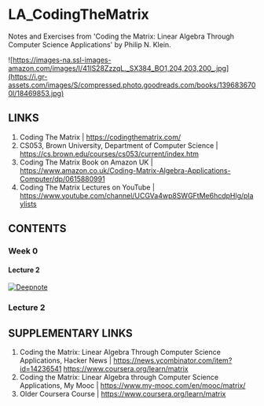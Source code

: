 # LA_CodingTheMatrix
Notes and Exercises from 'Coding the Matrix: Linear Algebra Through Computer Science Applications' by Philip N. Klein.

![https://images-na.ssl-images-amazon.com/images/I/41IS28ZzzqL._SX384_BO1,204,203,200_.jpg](https://i.gr-assets.com/images/S/compressed.photo.goodreads.com/books/1396836700l/18469853.jpg)

## LINKS
1. Coding The Matrix | https://codingthematrix.com/
1. CS053, Brown University, Department of Computer Science | https://cs.brown.edu/courses/cs053/current/index.htm
1. Coding The Matrix Book on Amazon UK | https://www.amazon.co.uk/Coding-Matrix-Algebra-Applications-Computer/dp/0615880991
1. Coding The Matrix Lectures on YouTube | https://www.youtube.com/channel/UCGVa4wp8SWGFtMe6hcdpHlg/playlists

## CONTENTS
### Week 0
#### Lecture 2

[![Deepnote](https://deepnote.com/buttons/launch-in-deepnote-small.svg)](https://deepnote.com/workspace/gagan-289a-e8a0a5d0-19a4-4b80-a375-70073bdc04d8/project/Untitled-project-cb95244b-b2b3-43fc-a858-f263e8090acd/%2FCTM_W1_L2.ipynb) 
### Lecture 2


## SUPPLEMENTARY LINKS

1. Coding the Matrix: Linear Algebra Through Computer Science Applications, Hacker News | https://news.ycombinator.com/item?id=14236541
https://www.coursera.org/learn/matrix
2. Coding the Matrix: Linear Algebra through Computer Science Applications, My Mooc | https://www.my-mooc.com/en/mooc/matrix/
3. Older Coursera Course | https://www.coursera.org/learn/matrix
